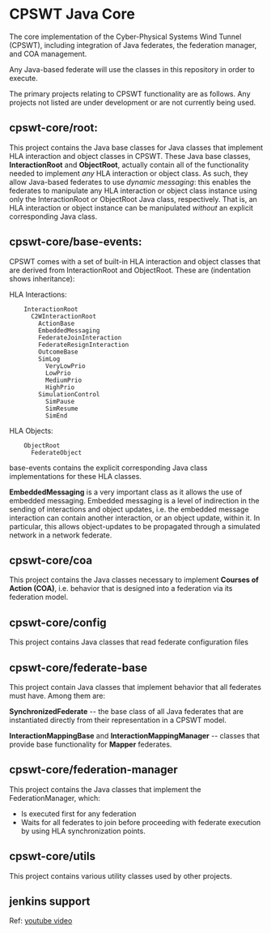 # CPSWT Java Core

The core implementation of the Cyber-Physical Systems Wind Tunnel (CPSWT), including integration of Java federates,
the federation manager, and COA management.

Any Java-based federate will use the classes in this repository in order to execute.

The primary projects relating to CPSWT functionality are as follows.  Any projects not listed are under development
or are not currently being used.

## cpswt-core/root:

This project contains the Java base classes for Java classes that implement HLA interaction and object classes in CPSWT.
These Java base classes, **InteractionRoot** and **ObjectRoot**, actually contain all of the functionality needed to implement *any* HLA interaction or object class.
As such, they allow Java-based federates to use *dynamic messaging*:  this enables the federates to manipulate any HLA interaction or object class instance using only
the InteractionRoot or ObjectRoot Java class, respectively.  That is, an HLA interaction or object instance can be manipulated *without* an explicit corresponding Java class.

## cpswt-core/base-events:
CPSWT comes with a set of built-in HLA interaction and object classes that are derived from InteractionRoot and ObjectRoot.  These are (indentation shows inheritance):

HLA Interactions:

        InteractionRoot
          C2WInteractionRoot
            ActionBase
            EmbeddedMessaging
            FederateJoinInteraction
            FederateResignInteraction
            OutcomeBase
            SimLog
              VeryLowPrio
              LowPrio
              MediumPrio
              HighPrio
            SimulationControl
              SimPause
              SimResume
              SimEnd

HLA Objects:

        ObjectRoot
          FederateObject


base-events contains the explicit corresponding Java class implementations for these HLA classes.

**EmbeddedMessaging** is a very important class as it allows the use of embedded messaging.  Embedded messaging is a
level  of indirection in the sending of interactions and object updates, i.e. the embedded message interaction can
contain another interaction, or an object update, within it.  In particular, this allows object-updates to
be propagated through a simulated network in a network federate.

## cpswt-core/coa

This project contains the Java classes necessary to implement **Courses of Action (COA)**, i.e. behavior that is designed
into a federation via its federation model.

## cpswt-core/config

This project contains Java classes that read federate configuration files

## cpswt-core/federate-base

This project contain Java classes that implement behavior that all federates must have.  Among them are:

**SynchronizedFederate** -- the base class of all Java federates that are instantiated directly from their
representation in a CPSWT model.

**InteractionMappingBase** and **InteractionMappingManager** -- classes that provide base functionality for **Mapper**
federates.

## cpswt-core/federation-manager

This project contains the Java classes that implement the FederationManager, which:

* Is executed first for any federation
* Waits for all federates to join before proceeding with federate execution by using HLA synchronization points.

## cpswt-core/utils

This project contains various utility classes used by other projects.

## jenkins support
Ref: [youtube video](https://www.youtube.com/watch?v=6YZvp2GwT0A&t=457s)
